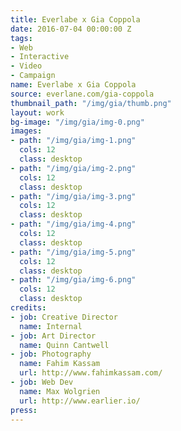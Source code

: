 ```yaml
---
title: Everlabe x Gia Coppola
date: 2016-07-04 00:00:00 Z
tags:
- Web
- Interactive
- Video
- Campaign
name: Everlabe x Gia Coppola
source: everlane.com/gia-coppola
thumbnail_path: "/img/gia/thumb.png"
layout: work
bg-image: "/img/gia/img-0.png"
images:
- path: "/img/gia/img-1.png"
  cols: 12
  class: desktop
- path: "/img/gia/img-2.png"
  cols: 12
  class: desktop
- path: "/img/gia/img-3.png"
  cols: 12
  class: desktop
- path: "/img/gia/img-4.png"
  cols: 12
  class: desktop
- path: "/img/gia/img-5.png"
  cols: 12
  class: desktop
- path: "/img/gia/img-6.png"
  cols: 12
  class: desktop
credits:
- job: Creative Director
  name: Internal
- job: Art Director
  name: Quinn Cantwell
- job: Photography
  name: Fahim Kassam
  url: http://www.fahimkassam.com/
- job: Web Dev
  name: Max Wolgrien
  url: http://www.earlier.io/
press:
---
```

